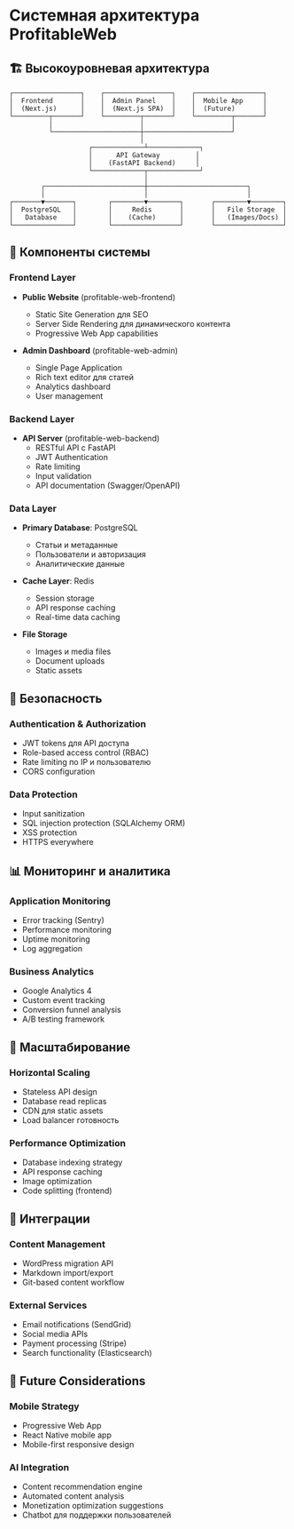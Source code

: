 # Системная архитектура ProfitableWeb

## 🏗️ Высокоуровневая архитектура

```
┌─────────────────┐    ┌─────────────────┐    ┌─────────────────┐
│  Frontend       │    │  Admin Panel    │    │  Mobile App     │
│  (Next.js)      │    │  (Next.js SPA)  │    │  (Future)       │
└─────────┬───────┘    └─────────┬───────┘    └─────────┬───────┘
          │                      │                      │
          └──────────────────────┼──────────────────────┘
                                 │
                    ┌─────────────┴─────────────┐
                    │      API Gateway         │
                    │    (FastAPI Backend)     │
                    └─────────────┬─────────────┘
                                  │
        ┌─────────────────────────┼─────────────────────────┐
        │                         │                         │
┌───────▼───────┐        ┌────────▼────────┐       ┌────────▼────────┐
│  PostgreSQL   │        │     Redis       │       │   File Storage  │
│   Database    │        │    (Cache)      │       │   (Images/Docs) │
└───────────────┘        └─────────────────┘       └─────────────────┘
```

## 🔌 Компоненты системы

### Frontend Layer
- **Public Website** (profitable-web-frontend)
  - Static Site Generation для SEO
  - Server Side Rendering для динамического контента
  - Progressive Web App capabilities
  
- **Admin Dashboard** (profitable-web-admin)
  - Single Page Application
  - Rich text editor для статей
  - Analytics dashboard
  - User management

### Backend Layer
- **API Server** (profitable-web-backend)
  - RESTful API с FastAPI
  - JWT Authentication
  - Rate limiting
  - Input validation
  - API documentation (Swagger/OpenAPI)

### Data Layer
- **Primary Database**: PostgreSQL
  - Статьи и метаданные
  - Пользователи и авторизация
  - Аналитические данные
  
- **Cache Layer**: Redis
  - Session storage
  - API response caching
  - Real-time data caching

- **File Storage**
  - Images и media files
  - Document uploads
  - Static assets

## 🔐 Безопасность

### Authentication & Authorization
- JWT tokens для API доступа
- Role-based access control (RBAC)
- Rate limiting по IP и пользователю
- CORS configuration

### Data Protection
- Input sanitization
- SQL injection protection (SQLAlchemy ORM)
- XSS protection
- HTTPS everywhere

## 📊 Мониторинг и аналитика

### Application Monitoring
- Error tracking (Sentry)
- Performance monitoring
- Uptime monitoring
- Log aggregation

### Business Analytics
- Google Analytics 4
- Custom event tracking
- Conversion funnel analysis
- A/B testing framework

## 🚀 Масштабирование

### Horizontal Scaling
- Stateless API design
- Database read replicas
- CDN для static assets
- Load balancer готовность

### Performance Optimization
- Database indexing strategy
- API response caching
- Image optimization
- Code splitting (frontend)

## 🔄 Интеграции

### Content Management
- WordPress migration API
- Markdown import/export
- Git-based content workflow

### External Services
- Email notifications (SendGrid)
- Social media APIs
- Payment processing (Stripe)
- Search functionality (Elasticsearch)

## 📱 Future Considerations

### Mobile Strategy
- Progressive Web App
- React Native mobile app
- Mobile-first responsive design

### AI Integration
- Content recommendation engine
- Automated content analysis
- Monetization optimization suggestions
- Chatbot для поддержки пользователей